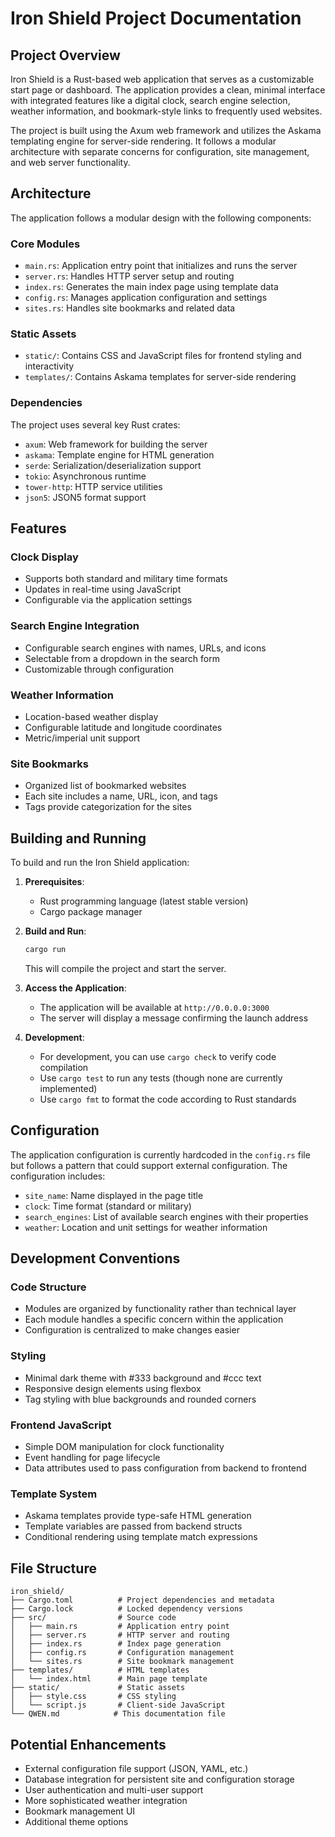 # Iron Shield Project Documentation

## Project Overview

Iron Shield is a Rust-based web application that serves as a customizable start page or dashboard. The application provides a clean, minimal interface with integrated features like a digital clock, search engine selection, weather information, and bookmark-style links to frequently used websites.

The project is built using the Axum web framework and utilizes the Askama templating engine for server-side rendering. It follows a modular architecture with separate concerns for configuration, site management, and web server functionality.

## Architecture

The application follows a modular design with the following components:

### Core Modules
- `main.rs`: Application entry point that initializes and runs the server
- `server.rs`: Handles HTTP server setup and routing
- `index.rs`: Generates the main index page using template data
- `config.rs`: Manages application configuration and settings
- `sites.rs`: Handles site bookmarks and related data

### Static Assets
- `static/`: Contains CSS and JavaScript files for frontend styling and interactivity
- `templates/`: Contains Askama templates for server-side rendering

### Dependencies
The project uses several key Rust crates:
- `axum`: Web framework for building the server
- `askama`: Template engine for HTML generation
- `serde`: Serialization/deserialization support
- `tokio`: Asynchronous runtime
- `tower-http`: HTTP service utilities
- `json5`: JSON5 format support

## Features

### Clock Display
- Supports both standard and military time formats
- Updates in real-time using JavaScript
- Configurable via the application settings

### Search Engine Integration
- Configurable search engines with names, URLs, and icons
- Selectable from a dropdown in the search form
- Customizable through configuration

### Weather Information
- Location-based weather display
- Configurable latitude and longitude coordinates
- Metric/imperial unit support

### Site Bookmarks
- Organized list of bookmarked websites
- Each site includes a name, URL, icon, and tags
- Tags provide categorization for the sites

## Building and Running

To build and run the Iron Shield application:

1. **Prerequisites**:
   - Rust programming language (latest stable version)
   - Cargo package manager

2. **Build and Run**:
   ```bash
   cargo run
   ```
   This will compile the project and start the server.

3. **Access the Application**:
   - The application will be available at `http://0.0.0.0:3000`
   - The server will display a message confirming the launch address

4. **Development**:
   - For development, you can use `cargo check` to verify code compilation
   - Use `cargo test` to run any tests (though none are currently implemented)
   - Use `cargo fmt` to format the code according to Rust standards

## Configuration

The application configuration is currently hardcoded in the `config.rs` file but follows a pattern that could support external configuration. The configuration includes:

- `site_name`: Name displayed in the page title
- `clock`: Time format (standard or military)
- `search_engines`: List of available search engines with their properties
- `weather`: Location and unit settings for weather information

## Development Conventions

### Code Structure
- Modules are organized by functionality rather than technical layer
- Each module handles a specific concern within the application
- Configuration is centralized to make changes easier

### Styling
- Minimal dark theme with #333 background and #ccc text
- Responsive design elements using flexbox
- Tag styling with blue backgrounds and rounded corners

### Frontend JavaScript
- Simple DOM manipulation for clock functionality
- Event handling for page lifecycle
- Data attributes used to pass configuration from backend to frontend

### Template System
- Askama templates provide type-safe HTML generation
- Template variables are passed from backend structs
- Conditional rendering using template match expressions

## File Structure

```
iron_shield/
├── Cargo.toml          # Project dependencies and metadata
├── Cargo.lock          # Locked dependency versions
├── src/                # Source code
│   ├── main.rs         # Application entry point
│   ├── server.rs       # HTTP server and routing
│   ├── index.rs        # Index page generation
│   ├── config.rs       # Configuration management
│   └── sites.rs        # Site bookmark management
├── templates/          # HTML templates
│   └── index.html      # Main page template
├── static/             # Static assets
│   ├── style.css       # CSS styling
│   └── script.js       # Client-side JavaScript
└── QWEN.md            # This documentation file
```

## Potential Enhancements

- External configuration file support (JSON, YAML, etc.)
- Database integration for persistent site and configuration storage
- User authentication and multi-user support
- More sophisticated weather integration
- Bookmark management UI
- Additional theme options
